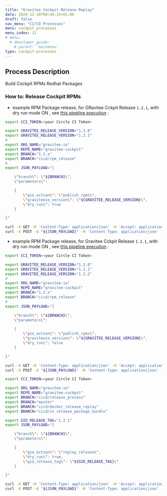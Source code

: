 ```yaml
---
title: "Gravitee Cockpit Release Replay"
date: 2020-12-16T00:44:23+01:00
draft: false
nav_menu: "CI/CD Processes"
menu: cockpit_processes
menu_index: 11
# menu:
  # developer_guide:
    # parent: 'mainmenu'
type: cockpit-processes
---
```


## Process Description

Build Cockpit RPMs Redhat Packages


### How to: Release Cockpit RPMs

* example RPM Package release, for GRavitee Cckpit Release `1.2.1`, with dry run mode ON , see [this pipeline execution](https://app.circleci.com/pipelines/github/gravitee-io/gravitee-cockpit/2187/workflows/bfbb5824-07ea-480c-bbb4-9c378e7dff78/jobs/5754)  :

```bash
export CCI_TOKEN=<your Circle CI Token>

export GRAVITEE_RELEASE_VERSION="1.3.0"
export GRAVITEE_RELEASE_VERSION="1.2.1"
#
export ORG_NAME="gravitee-io"
export REPO_NAME="gravitee-cockpit"
export BRANCH="1.2.x"
export BRANCH="cicd/rpm_release"
#
export JSON_PAYLOAD="{

    \"branch\": \"${BRANCH}\",
    \"parameters\":

    {
        \"gio_action\": \"publish_rpms\",
        \"graviteeio_version\": \"${GRAVITEE_RELEASE_VERSION}\",
        \"dry_run\": true
    }

}"

curl -X GET -H 'Content-Type: application/json' -H 'Accept: application/json' -H "Circle-Token: ${CCI_TOKEN}" https://circleci.com/api/v2/me | jq .
curl -X POST -d "${JSON_PAYLOAD}" -H 'Content-Type: application/json' -H 'Accept: application/json' -H "Circle-Token: ${CCI_TOKEN}" https://circleci.com/api/v2/project/gh/${ORG_NAME}/${REPO_NAME}/pipeline | jq .
```

* example RPM Package release, for Gravitee Cckpit Release `1.2.1`, with dry run mode ON , see [this pipeline execution](https://app.circleci.com/pipelines/github/gravitee-io/gravitee-cockpit/2187/workflows/bfbb5824-07ea-480c-bbb4-9c378e7dff78/jobs/5754)  :

```bash
export CCI_TOKEN=<your Circle CI Token>

export GRAVITEE_RELEASE_VERSION="1.3.0"
export GRAVITEE_RELEASE_VERSION="1.2.1"
export GRAVITEE_RELEASE_VERSION="1.2.2"
#
export ORG_NAME="gravitee-io"
export REPO_NAME="gravitee-cockpit"
export BRANCH="1.2.x"
export BRANCH="cicd/rpm_release"
#
export JSON_PAYLOAD="{

    \"branch\": \"${BRANCH}\",
    \"parameters\":

    {
        \"gio_action\": \"publish_rpms\",
        \"graviteeio_version\": \"${GRAVITEE_RELEASE_VERSION}\",
        \"dry_run\": false
    }

}"

curl -X GET -H 'Content-Type: application/json' -H 'Accept: application/json' -H "Circle-Token: ${CCI_TOKEN}" https://circleci.com/api/v2/me | jq .
curl -X POST -d "${JSON_PAYLOAD}" -H 'Content-Type: application/json' -H 'Accept: application/json' -H "Circle-Token: ${CCI_TOKEN}" https://circleci.com/api/v2/project/gh/${ORG_NAME}/${REPO_NAME}/pipeline | jq .
```


```bash
export CCI_TOKEN=<your Circle CI Token>

export ORG_NAME="gravitee-io"
export REPO_NAME="gravitee-cockpit"
export BRANCH="cicd/release_process"
export BRANCH="master"
export BRANCH="cicd/docker_release_replay"
export BRANCH="cicd/in_release_package_bundle"

export GIO_RELEASE_TAG="1.2.1"
export JSON_PAYLOAD="{

    \"branch\": \"${BRANCH}\",
    \"parameters\":

    {
        \"gio_action\": \"replay_release\",
        \"dry_run\": true,
        \"gio_release_tag\": \"${GIO_RELEASE_TAG}\"
    }

}"

curl -X GET -H 'Content-Type: application/json' -H 'Accept: application/json' -H "Circle-Token: ${CCI_TOKEN}" https://circleci.com/api/v2/me | jq .
curl -X POST -d "${JSON_PAYLOAD}" -H 'Content-Type: application/json' -H 'Accept: application/json' -H "Circle-Token: ${CCI_TOKEN}" https://circleci.com/api/v2/project/gh/${ORG_NAME}/${REPO_NAME}/pipeline | jq .
```
